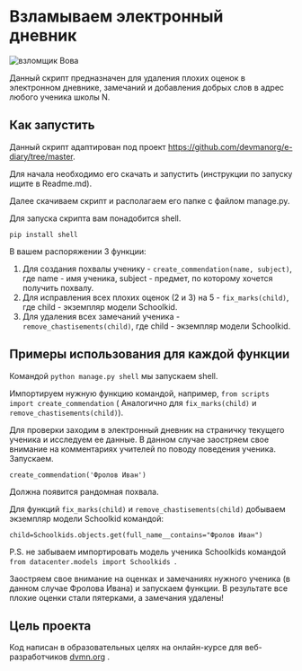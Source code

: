 # Взламываем электронный дневник

![взломщик Вова](https://dvmn.org/media/lessons/Django_1-st_LVl_004.png)

Данный скрипт предназначен для удаления плохих оценок в электронном дневнике, замечаний и добавления добрых слов в адрес любого ученика школы N.

## Как запустить
 Данный скрипт адаптирован под проект https://github.com/devmanorg/e-diary/tree/master. 
 
 Для начала необходимо его скачать и запустить (инструкции по запуску ищите в Readme.md).
 
 Далее скачиваем скрипт и располагаем его папке с файлом manage.py.
 
 Для запуска скрипта вам понадобится shell. 
 
 ``pip install shell`` 
 
 В вашем распоряжении 3 функции:
 1) Для создания похвалы ученику - ``create_commendation(name, subject)``, где name - имя ученика, subject - предмет, по которому хочется получить похвалу.
 2) Для исправления всех плохих оценок (2 и 3) на 5 - ``fix_marks(child)``, где child - экземпляр модели Schoolkid.
 3) Для удаления всех замечаний ученика - ``remove_chastisements(child)``,  где child - экземпляр модели Schoolkid.
## Примеры использования для каждой функции
 Командой ``python manage.py shell`` мы запускаем shell.
 
 Импортируем нужную функцию командой, например,  ``from scripts import create_commendation`` ( Аналогично для ``fix_marks(child)`` и ``remove_chastisements(child)``).
 
 Для проверки заходим в электронный дневник на страничку текущего ученика и исследуем ее данные. В данном случае заостряем свое внимание на комментариях учителей по поводу поведения ученика. Запускаем. 
 
 ``create_commendation('Фролов Иван')``
 
 Должна появится рандомная похвала. 
 
 Для функций ``fix_marks(child)`` и ``remove_chastisements(child)`` добываем экземпляр модели Schoolkid командой:
 
 ``child=Schoolkids.objects.get(full_name__contains="Фролов Иван")``
 
 P.S. не забываем импортировать модель ученика Schoolkids командой ``from datacenter.models import Schoolkids ``.
 
 Заостряем свое внимание на оценках и замечаниях нужного ученика (в данном случае Фролова Ивана) и запускаем функции. 
 В результате все плохие оценки стали пятерками, а замечания удалены! 

## Цель проекта
Код написан в образовательных целях на онлайн-курсе для веб-разработчиков [dvmn.org](https://dvmn.org/modules/) .
